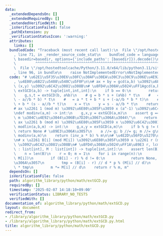 ```yaml
---
data:
  _extendedDependsOn: []
  _extendedRequiredBy: []
  _extendedVerifiedWith: []
  _isVerificationFailed: false
  _pathExtension: py
  _verificationStatusIcon: ':warning:'
  attributes:
    links: []
  bundledCode: "Traceback (most recent call last):\n  File \"/opt/hostedtoolcache/Python/3.11.0/x64/lib/python3.11/site-packages/onlinejudge_verify/documentation/build.py\"\
    , line 71, in _render_source_code_stat\n    bundled_code = language.bundle(stat.path,\
    \ basedir=basedir, options={'include_paths': [basedir]}).decode()\n          \
    \         ^^^^^^^^^^^^^^^^^^^^^^^^^^^^^^^^^^^^^^^^^^^^^^^^^^^^^^^^^^^^^^^^^^^^^^^^^^^^^^^^^\n\
    \  File \"/opt/hostedtoolcache/Python/3.11.0/x64/lib/python3.11/site-packages/onlinejudge_verify/languages/python.py\"\
    , line 96, in bundle\n    raise NotImplementedError\nNotImplementedError\n"
  code: "# \u62E1\u5F35\u30E6\u30FC\u30AF\u30EA\u30C3\u30C9\u306E\u4E92\u9664\u6CD5\
    , \u4E00\u6B21\u5408\u540C\u5F0F\n\n# ax + by = gcd(a,b) \u3092\u6E80\u305F\u3059\
    \ (x,y) \u3092\u6C42\u3081\u308B\n# \u8FD4\u308A\u5024\uFF1Agcd(a,b), x, y\ndef\
    \ extGCD(a,b) -> tuple[int,int,int]:\n    if b == 0:\n        return a, 1, 0\n\
    \    g,s,t = extGCD(b, a%b)\n    # g = b * s + (a%b) * t\n    #   = b * s + (a\
    \ - a//b * b) * t\n    #   = a * t + b * s + (-a//b * b * t)\n    #   = a * t\
    \ + b * (s - a//b * t)\n    x = t\n    y = s - a//b * t\n    return g, x, y\n\n\
    # ax \u2261 1 (mod m) \u3092\u6E80\u305F\u3059 x (a^-1) \u3092\u6C42\u3081\u308B\
    \ndef modinv(a,m) -> int:\n    g,x,y = extGCD(a,m)\n    assert g == 1, \"a \u3068\
    \ m \u304C\u4E92\u3044\u306B\u7D20\u3067\u306A\u3044\"\n    return x % m\n\n#\
    \ ax \u2261 b (mod m) \u3092\u6E80\u305F\u3059 x \u3092\u6C42\u3081\u308B\ndef\
    \ modlin(a,b,m) -> int:\n    g,x,y = extGCD(a,m)\n    if b % g != 0:\n       \
    \ return None # \u89E3\u306A\u3057\n    a //= g; b //= g; m //= g\n    inv_a =\
    \ modinv(a,m)\n    return (inv_a * b) % m\n\n# \u4E2D\u56FD\u5270\u4F59\u5B9A\u7406\
    \n# x \u2261 B[i] (mod M[i]) \u3092\u6E80\u305F\u3059 x \u2261 r (mod lcm(M))\
    \ \u3092\u6C42\u3081\u308B\n# \u8FD4\u308A\u5024\uFF1A\u89E3 r, lcm(M)\ndef chineseRem(B\
    \ : list[int], M : list[int]) -> tuple[int,int]:\n    assert len(B) == len(M)\n\
    \    n = len(B)\n    r = 0; m = 1\n    for i in range(n):\n        d, p, q = extGCD(m,\
    \ M[i])\n        if (B[i] - r) % d != 0:\n            return None, None # \u89E3\
    \u306A\u3057\n        tmp = (B[i] - r) // d * p % (M[i] // d)\n        r += m\
    \ * tmp\n        m *= M[i] // d\n    return r % m, m"
  dependsOn: []
  isVerificationFile: false
  path: algorithm_library/python/math/extGCD.py
  requiredBy: []
  timestamp: '2025-02-07 14:18:10+09:00'
  verificationStatus: LIBRARY_NO_TESTS
  verifiedWith: []
documentation_of: algorithm_library/python/math/extGCD.py
layout: document
redirect_from:
- /library/algorithm_library/python/math/extGCD.py
- /library/algorithm_library/python/math/extGCD.py.html
title: algorithm_library/python/math/extGCD.py
---
```

